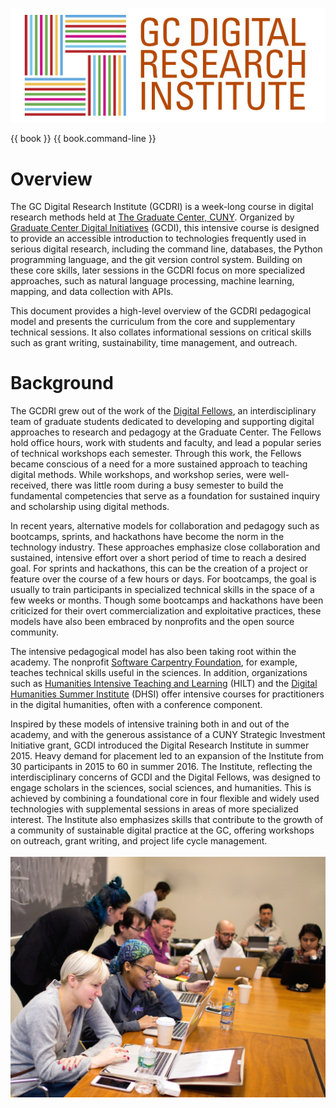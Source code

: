 ![GCDRI logo](gcdri_logo_white.png)

{{ book }}
{{ book.command-line }}

# Overview

The GC Digital Research Institute (GCDRI) is a week-long course in digital research methods held at [The Graduate Center, CUNY](https://www.gc.cuny.edu/Home). Organized by [Graduate Center Digital Initiatives](https://gcdi.commons.gc.cuny.edu/) (GCDI), this intensive course is designed to provide an accessible introduction to technologies frequently used in serious digital research, including the command line, databases, the Python programming language, and the git version control system. Building on these core skills, later sessions in the GCDRI focus on more specialized approaches, such as natural language processing, machine learning, mapping, and data collection with APIs.

This document provides a high-level overview of the GCDRI pedagogical model and presents the curriculum from the core and supplementary technical sessions. It also collates informational sessions on critical skills such as grant writing, sustainability, time management, and outreach.


# Background

The GCDRI grew out of the work of the [Digital Fellows](https://digitalfellows.commons.gc.cuny.edu/), an interdisciplinary team of graduate students dedicated to developing and supporting digital approaches to research and pedagogy at the Graduate Center. The Fellows hold office hours, work with students and faculty, and lead a popular series of technical workshops each semester. Through this work, the Fellows became conscious of a need for a more sustained approach to teaching digital methods. While workshops, and workshop series, were well-received, there was little room during a busy semester to build the fundamental competencies that serve as a foundation for sustained inquiry and scholarship using digital methods. 

In recent years, alternative models for collaboration and pedagogy such as bootcamps, sprints, and hackathons have become the norm in the technology industry. These approaches emphasize close collaboration and sustained, intensive effort over a short period of time to reach a desired goal. For sprints and hackathons, this can be the creation of a project or feature over the course of a few hours or days. For bootcamps, the goal is usually to train participants in specialized technical skills in the space of a few weeks or months. Though some bootcamps and hackathons have been criticized for their overt commercialization and exploitative practices, these models have also been embraced by nonprofits and the open source community. 

The intensive pedagogical model has also been taking root within the academy. The nonprofit [Software Carpentry Foundation](http://software-carpentry.org/scf/), for example, teaches technical skills useful in the sciences. In addition, organizations such as [Humanities Intensive Teaching and Learning](http://www.dhtraining.org/hilt/) (HILT) and the [Digital Humanities Summer Institute](http://www.dhsi.org/) (DHSI) offer intensive courses for practitioners in the digital humanities, often with a conference component.

Inspired by these models of intensive training both in and out of the academy, and with the generous assistance of a CUNY Strategic Investment Initiative grant, GCDI introduced the Digital Research Institute in summer 2015. Heavy demand for placement led to an expansion of the Institute from 30 participants in 2015 to 60 in summer 2016. The Institute, reflecting the interdisciplinary concerns of GCDI and the Digital Fellows, was designed to engage scholars in the sciences, social sciences, and  humanities. This is achieved by combining a foundational core in four flexible and widely used technologies with supplemental sessions in areas of more specialized interest. The Institute also emphasizes skills that contribute to the growth of a community of sustainable digital practice at the GC, offering workshops on outreach, grant writing, and project life cycle management. 
<br><br>
![people at the first GCDRI working on laptops](COVER.jpg)
